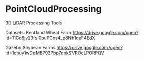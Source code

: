 # PointCloudProcessing
3D LiDAR Processing Tools

Datasets:
Kentland Wheat Farm
https://drive.google.com/open?id=11Gq6jv23fsi0puPGos4_p8Nh1qeF4EdX

Gazebo Soybean Farms
https://drive.google.com/open?id=1cbuy1wDpMB792Pbp7qokSVROeLPORPQV
